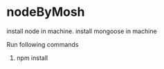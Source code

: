 # nodeByMosh

install node in machine.
install mongoose in machine

Run following commands
1. npm install
